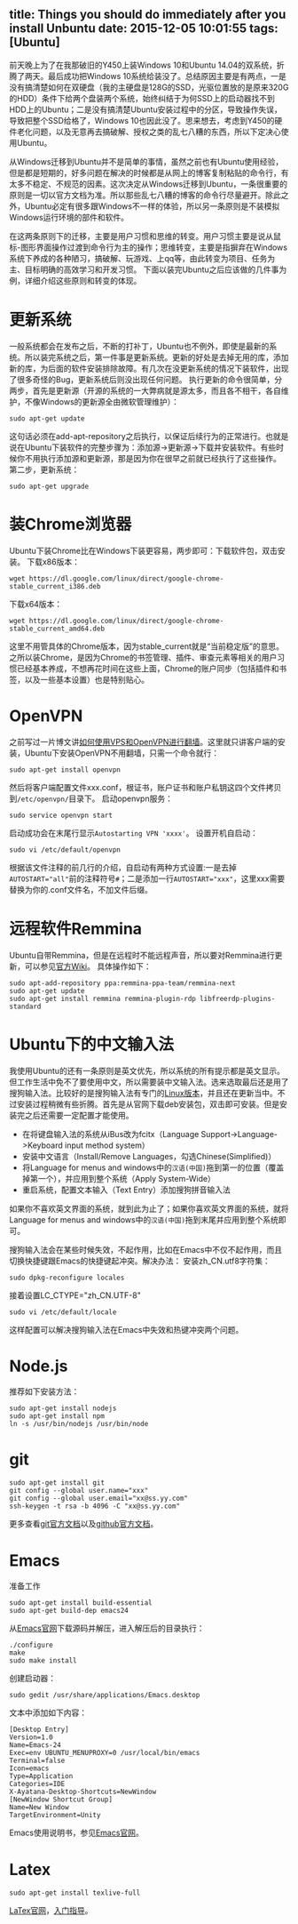 title: Things you should do immediately after you install Unbuntu
date: 2015-12-05 10:01:55
tags: [Ubuntu]
---
前天晚上为了在我那破旧的Y450上装Windows 10和Ubuntu 14.04的双系统，折腾了两天。最后成功把Windows 10系统给装没了。总结原因主要是有两点，一是没有搞清楚如何在双硬盘（我的主硬盘是128G的SSD，光驱位置放的是原来320G的HDD）条件下给两个盘装两个系统，始终纠结于为何SSD上的启动器找不到HDD上的Ubuntu；二是没有搞清楚Ubuntu安装过程中的分区，导致操作失误，导致把整个SSD给格了，Windows 10也因此没了。思来想去，考虑到Y450的硬件老化问题，以及无意再去搞破解、授权之类的乱七八糟的东西，所以下定决心使用Ubuntu。

<!-- more -->

从Windows迁移到Ubuntu并不是简单的事情，虽然之前也有Ubuntu使用经验，但是都是短期的，好多问题在解决的时候都是从网上的博客复制粘贴的命令行，有太多不稳定、不规范的因素。这次决定从Windows迁移到Ubuntu，一条很重要的原则是一切以官方文档为准。所以那些乱七八糟的博客的命令行尽量避开。除此之外，Ubuntu必定有很多跟Windows不一样的体验，所以另一条原则是不装模拟Windows运行环境的部件和软件。

在这两条原则下的迁移，主要是用户习惯和思维的转变。用户习惯主要是说从鼠标-图形界面操作过渡到命令行为主的操作；思维转变，主要是指摒弃在Windows系统下养成的各种陋习，搞破解、玩游戏、上qq等，由此转变为项目、任务为主、目标明确的高效学习和开发习惯。
下面以装完Ubuntu之后应该做的几件事为例，详细介绍这些原则和转变的体现。

# 更新系统
一般系统都会在发布之后，不断的打补丁，Ubuntu也不例外，即使是最新的系统。所以装完系统之后，第一件事是更新系统。更新的好处是去掉无用的库，添加新的库，为后面的软件安装排除故障。有几次在没更新系统的情况下装软件，出现了很多奇怪的Bug，更新系统后则没出现任何问题。
执行更新的命令很简单，分两步，首先是更新源（开源的系统的一大弊病就是源太多，而且各不相干，各自维护，不像Windows的更新源全由微软管理维护）：
```
sudo apt-get update
```
这句话必须在add-apt-repository之后执行，以保证后续行为的正常进行。也就是说在Ubuntu下装软件的完整步骤为：添加源->更新源->下载并安装软件。有些时候你不用执行添加源和更新源，那是因为你在很早之前就已经执行了这些操作。
第二步，更新系统：
```
sudo apt-get upgrade
```


# 装Chrome浏览器
Ubuntu下装Chrome比在Windows下装更容易，两步即可：下载软件包，双击安装。
下载x86版本：
```
wget https://dl.google.com/linux/direct/google-chrome-stable_current_i386.deb
```
下载x64版本：
```
wget https://dl.google.com/linux/direct/google-chrome-stable_current_amd64.deb
```
这里不用管具体的Chrome版本，因为stable_current就是“当前稳定版”的意思。
之所以装Chrome，是因为Chrome的书签管理、插件、审查元素等相关的用户习惯已经基本养成，不想再花时间在这些上面，Chrome的账户同步（包括插件和书签，以及一些基本设置）也是特别贴心。


# OpenVPN
之前写过一片博文讲[如何使用VPS和OpenVPN进行翻墙](http://kunsland.github.io/blogs/2015/03/22/vps-openvpn/)。这里就只讲客户端的安装，Ubuntu下安装OpenVPN不用翻墙，只需一个命令就行：
```
sudo apt-get install openvpn
```
然后将客户端配置文件xxx.conf，根证书，账户证书和账户私钥这四个文件拷贝到`/etc/openvpn/`目录下。
启动openvpn服务：
```
sudo service openvpn start
```
启动成功会在末尾行显示`Autostarting VPN 'xxxx'`。
设置开机自启动：
```
sudo vi /etc/default/openvpn
```
根据该文件注释的前几行的介绍，自启动有两种方式设置:一是去掉`AUTOSTART="all"`前的注释符号`#`；二是添加一行`AUTOSTART="xxx"`，这里xxx需要替换为你的.conf文件名，不加文件后缀。


# 远程软件Remmina
Ubuntu自带Remmina，但是在远程时不能远程声音，所以要对Remmina进行更新，可以参见[官方Wiki](https://github.com/FreeRDP/Remmina/wiki)。
具体操作如下：
```
sudo apt-add-repository ppa:remmina-ppa-team/remmina-next
sudo apt-get update
sudo apt-get install remmina remmina-plugin-rdp libfreerdp-plugins-standard
```


# Ubuntu下的中文输入法
我使用Ubuntu的还有一条原则是英文优先，所以系统的所有提示都是英文显示。但工作生活中免不了要使用中文，所以需要装中文输入法。选来选取最后还是用了搜狗输入法。比较好的是搜狗输入法有专门的[Linux版本](http://pinyin.sogou.com/linux/)，并且还在更新当中。不过安装过程稍微有些折腾。首先是从官网下载deb安装包，双击即可安装。但是安装完之后还需要一定配置才能使用。
* 在将键盘输入法的系统从iBus改为fcitx（Language Support->Language->Keyboard input method system）
* 安装中文语言（Install/Remove Languages，勾选Chinese(Simplified)）
* 将Language for menus and windows中的`汉语(中国)`拖到第一的位置（覆盖掉第一个），并应用到整个系统（Apply System-Wide）
* 重启系统，配置文本输入（Text Entry）添加搜狗拼音输入法

如果你不喜欢英文界面的系统，就到此为止了；如果你喜欢英文界面的系统，就将Language for menus and windows中的`汉语(中国)`拖到末尾并应用到整个系统即可。

搜狗输入法会在某些时候失效，不起作用，比如在Emacs中不仅不起作用，而且切换快捷键跟Emacs的快捷键起冲突。解决办法：
安装zh_CN.utf8字符集：
```
sudo dpkg-reconfigure locales
```
接着设置LC_CTYPE="zh_CN.UTF-8"
```
sudo vi /etc/default/locale
```
这样配置可以解决搜狗输入法在Emacs中失效和热键冲突两个问题。


# Node.js
推荐如下安装方法：
```
sudo apt-get install nodejs
sudo apt-get install npm
ln -s /usr/bin/nodejs /usr/bin/node
```


# git
```
sudo apt-get install git
git config --global user.name="xxx"
git config --global user.email="xx@ss.yy.com"
ssh-keygen -t rsa -b 4096 -C "xx@ss.yy.com"
```
更多查看[git官方文档](https://git-scm.com/book/en/v2/Customizing-Git-Git-Configuration)以及[github官方文档](https://help.github.com/articles/generating-ssh-keys/)。


# Emacs
准备工作
```
sudo apt-get install build-essential
sudo apt-get build-dep emacs24
```
从[Emacs官网](http://gnu.mirror.iweb.com/emacs/)下载源码并解压，进入解压后的目录执行：
```
./configure
make
sudo make install
```
创建启动器：
```
sudo gedit /usr/share/applications/Emacs.desktop
```
文本中添加如下内容：
```
[Desktop Entry]
Version=1.0
Name=Emacs-24
Exec=env UBUNTU_MENUPROXY=0 /usr/local/bin/emacs
Terminal=false
Icon=emacs
Type=Application
Categories=IDE
X-Ayatana-Desktop-Shortcuts=NewWindow
[NewWindow Shortcut Group]
Name=New Window
TargetEnvironment=Unity
```
Emacs使用说明书，参见[Emacs官网](http://www.gnu.org/software/emacs/manual/emacs.html)。


# Latex
```
sudo apt-get install texlive-full
```
[LaTex官网](https://latex-project.org)，[入门指导](http://www.andy-roberts.net/misc/latex/)。
